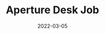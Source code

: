 ---
title: 'Aperture Desk Job'
description: 'Aperture Desk Job - Review'
score: 6
playtime: 'Finished'
date: '2022-03-05'
modified_date: '2022-07-10'
screenshots: []
---
